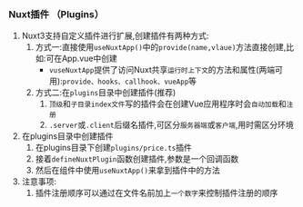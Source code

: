 ### Nuxt插件 （Plugins）
1. Nuxt3支持自定义插件进行扩展,创建插件有两种方式:
    1. 方式一:直接使用`useNuxtApp()`中的`provide(name,vlaue)`方法直接创建,比如:可在App.vue中创建 
        - `vuseNuxtApp`提供了访问Nuxt共享`运行时上下文`的方法和属性(两端可用):`provide、hooks、callhook、vueApp`等
    2. 方式二:在`plugins`目录中创建插件(推荐)
        1. `顶级`和`子目录index文件`写的插件会在创建Vue应用程序时会`自动加载`和`注册`
        2. `.server`或`.client`后缀名插件,可区分`服务器端`或`客户端`,用时需区分环境
2. 在plugins目录中创建插件
    1. 在plugins目录下创建`plugins/price.ts`插件
    2. 接着`defineNuxtPlugin`函数创建插件,参数是一个回调函数
    3. 然后在组件中使用`useNuxtApp()`来拿到插件中的方法
3. 注意事项:
    1. 插件注册顺序可以通过在文件名前加上`一个数字`来控制插件注册的顺序


